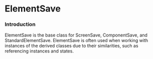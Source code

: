 # ElementSave

### Introduction

ElementSave is the base class for ScreenSave, ComponentSave, and StandardElementSave. ElementSave is often used when working with instances of the derived classes due to their similarities, such as referencing instances and states.
